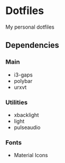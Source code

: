 # Dotfiles

My personal dotfiles

## Dependencies

### Main

- i3-gaps
- polybar
- urxvt

### Utilities

- xbacklight
- light
- pulseaudio

### Fonts

- Material Icons


